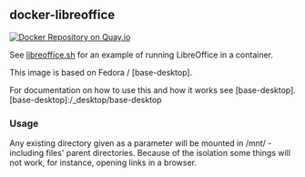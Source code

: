 ## docker-libreoffice

[![Docker Repository on Quay.io](https://quay.io/repository/oszi/libreoffice/status "Docker Repository on Quay.io")](https://quay.io/repository/oszi/libreoffice)

See [libreoffice.sh](libreoffice) for an example of running LibreOffice in a container.

This image is based on Fedora / [base-desktop].

For documentation on how to use this and how it works see [base-desktop].
[base-desktop]:/_desktop/base-desktop

### Usage

Any existing directory given as a parameter will be mounted in /mnt/ -
including files' parent directories. Because of the isolation some things
will not work, for instance, opening links in a browser.
